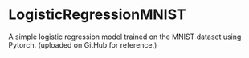 # LogisticRegressionMNIST

A simple logistic regression model trained on the MNIST dataset using Pytorch. (uploaded on GitHub for reference.)
